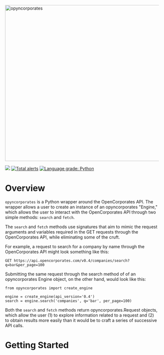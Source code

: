 <img src="https://i.imgur.com/uxkd2sh.png" alt="opyncorporates" width="512"/>

![](https://travis-ci.com/pjryan126/opyncorporates.svg?branch=master) 
[![Total alerts](https://img.shields.io/lgtm/alerts/g/pjryan126/opyncorporates.svg?logo=lgtm&logoWidth=18)](https://lgtm.com/projects/g/pjryan126/opyncorporates/alerts/) 
[![Language grade: Python](https://img.shields.io/lgtm/grade/python/g/pjryan126/opyncorporates.svg?logo=lgtm&logoWidth=18)](https://lgtm.com/projects/g/pjryan126/opyncorporates/context:python)

# Overview

`opyncorporates` is a Python wrapper around the OpenCorporates API. The wrapper
allows a user to create an instance of an opyncorporates "Engine," which allows
the user to interact with the OpenCorporates API through two simple methods: 
`search` and `fetch`.

The `search` and `fetch` methods use signatures that aim to mimic the
request arguments and variables required in the GET requests through the 
OpenCorporates API, while eliminating some of the cruft.

For example, a request to search for a company by name through the 
OpenCorporates API might look something like this:

`GET https://api.opencorporates.com/v0.4/companies/search?q=bar&per_page=100`

Submitting the same request through the search method of of an opyncorporates 
Engine object, on the other hand, would look like this:

```
from opyncorporates import create_engine

engine = create_engine(api_version='0.4')
search = engine.search('companies', q='bar', per_page=100)
```

Both the `search` and `fetch` methods return opyncorporates.Request objects,
which allow the user (1) to explore information related to a request and (2) to
obtain results more easily than it would be to craft a series of successive API 
calls. 

# Getting Started
